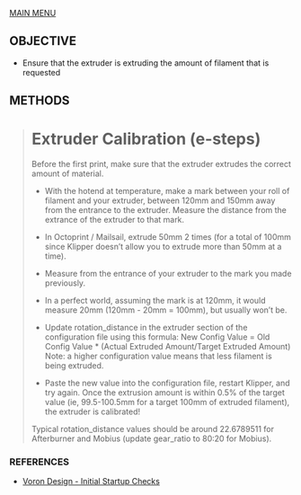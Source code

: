 [MAIN MENU](/README.md)

## OBJECTIVE
- Ensure that the extruder is extruding the amount of filament that is requested

## METHODS
> # Extruder Calibration (e-steps)
> Before the first print, make sure that the extruder extrudes the correct amount of material.
> 
> - With the hotend at temperature, make a mark between your roll of filament and your extruder, between 120mm and 150mm away from the entrance to the extruder. Measure the distance from the extrance of the extruder to that mark.
> - In Octoprint / Mailsail, extrude 50mm 2 times (for a total of 100mm since Klipper doesn’t allow you to extrude more than 50mm at a time).
> - Measure from the entrance of your extruder to the mark you made previously.
> - In a perfect world, assuming the mark is at 120mm, it would measure 20mm (120mm - 20mm = 100mm), but usually won’t be.
> - Update rotation_distance in the extruder section of the configuration file using this formula:
> New Config Value = Old Config Value * (Actual Extruded Amount/Target Extruded Amount)
> Note: a higher configuration value means that less filament is being extruded.
> 
> - Paste the new value into the configuration file, restart Klipper, and try again. Once the extrusion amount is within 0.5% of the target value (ie, 99.5-100.5mm for a target 100mm of extruded filament), the extruder is calibrated!
> 
> Typical rotation_distance values should be around 22.6789511 for Afterburner and Mobius (update gear_ratio to 80:20 for Mobius).

### REFERENCES
- [Voron Design - Initial Startup Checks](https://docs.vorondesign.com/build/startup/#extruder-calibration-e-steps)
